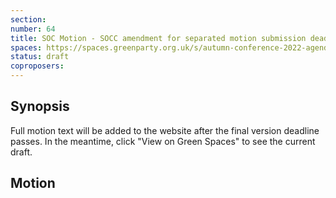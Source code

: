 ```yaml
---
section:
number: 64
title: SOC Motion - SOCC amendment for separated motion submission deadlines
spaces: https://spaces.greenparty.org.uk/s/autumn-conference-2022-agenda-forum/?contentId=101266
status: draft
coproposers:
---
```

## Synopsis
Full motion text will be added to the website after the final version deadline passes. In the meantime, click "View on Green Spaces" to see the current draft.

## Motion
